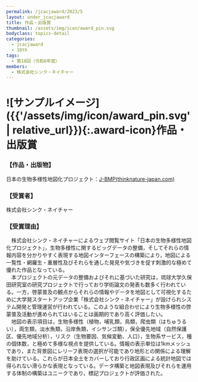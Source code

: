 ```yaml
---
permalink: /jcacjaward/2023/5
layout: under_jcacjaward
title: 作品・出版賞
thumbnail: /assets/img/icon/award_pin.svg
bodyclass: topics-detail
categories:
  - jcacjaward
  - 18th
tags:
  - 第18回（令和6年度）
members:
  - 株式会社シンク・ネイチャー
---
```


# ![サンプルイメージ]({{'/assets/img/icon/award_pin.svg' | relative_url}}){:.award-icon}作品・出版賞

### 【作品・出版物】

日本の生物多様性地図化プロジェクト：[J-BMP(thinknature-japan.com)](https://biodiversity-map.thinknature-japan.com/)

### 【受賞者】

株式会社シンク・ネイチャー

### 【受賞理由】

　株式会社シンク・ネイチャーによるウェブ閲覧サイト「日本の生物多様性地図化プロジェクト」，生物多様性に関するビッグデータの整備，そしてそれらの情報内容を分かりやすく表現する地図インターフェースの構築により，地図による一覧性・網羅生・重層性及びそれらを通した発見や気づきを促す刺激的な極めて優れた作品となっている。<br>　本プロジェクトの元データの整備およびそれに基づいた研究は，琉球大学久保田研究室の研究プロジェクトで行っており学術論文の発表も数多く行われている。一方，啓蒙普及の観点からそれらの情報やデータを地図として可視化するために大学発スタートアップ企業「株式会社シンク・ネイチャー」が設けられシステム開発と管理運営が行われている。このような組合わせにより生物多様性の啓蒙普及活動が進められてはいることは画期的であり高く評価したい。<br>　地図の表示項目は，生物多様性（植物，哺乳類，鳥類，爬虫類（はちゅうるい），両生類，淡水魚類，沿岸魚類，イシサンゴ類），保全優先地域（自然保護区、優先地域分析），リスク（生物要因、気候変動、人口），生物系サービス，種の個体数，と極めて多様な視点を提供している。情報の表示単位は1kmメッシュであり，また背景図にレリーフ表現の選択が可能であり地形との関係による理解を助けている。これらが日本全土をカバーしており行政区画による統計地図では得られない滑らかな表現となっている。データ構築と地図表現及びそれらを運用する体制の構築はユニークであり，標記プロジェクトが評価された。
